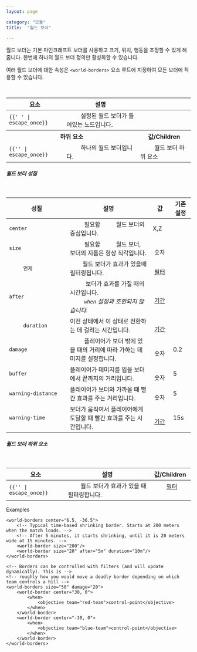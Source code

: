 ```yaml
---
layout: page

category: "모듈"
title:  "월드 보더"

---
```


월드 보더는 기본 마인크래프트 보더를 사용하고 크기, 위치, 행동을 조정할 수 있게 해 줍니다. 한번에 하나의 월드 보더 정의만 활성화할 수 있습니다.

여러 월드 보더에 대한 속성은 `<world-borders>` 요소 루트에 지정하여 모든 보더에 적용할 수 있습니다.

<div class='table-responsive'>
  <table class='table table-striped table-condensed'>
    <thead>
      <tr>
        <th>요소</th>
        <th>설명</th>
        <th></th>
      </tr>
    </thead>
    <tbody>
      <tr>
        <td>
          <span class='highlight'>
            <code>{{'<world-borders> </world-borders>' | escape_once}}</code>
          </span>
        </td>
        <td>
          설정된 월드 보더가 들어있는 노드입니다.
       </td>
        <td></td>
      </tr>
      <tr>
        <th colspan='2'>하위 요소</th>
        <th>값/Children</th>
      </tr>
      <tr>
        <td>
          <span class='highlight'>
            <code>{{'<world-border>' | escape_once}}</code>
          </span>
        </td>
        <td>
          하나의 월드 보더입니다.
        </td>
        <td>
          <span class='label label-default'>월드 보더 하위 요소</span>
        </td>
      </tr>
    </tbody>
  </table>
</div>
<h5>월드 보더 성질</h5>
<div class='table-responsive'>
  <table class='table table-striped table-condensed'>
    <thead>
      <tr>
        <th style='min-width: 150px;'>성질</th>
        <th>설명</th>
        <th>값</th>
        <th>기존 설정</th>
      </tr>
    </thead>
    <tbody>
      <tr>
        <td>
          <code>center</code>
        </td>
        <td>
          <span class='label label-danger'>필요함</span>
          월드 보더의 중심입니다.
        </td>
        <td>
          <span class='label label-primary'>X,Z</span>
        </td>
        <td></td>
      </tr>
      <tr>
        <td>
          <code>size</code>
        </td>
        <td>
          <span class='label label-danger'>필요함</span>
          월드 보더, 보더의 지름은 항상 직각입니다.
        </td>
        <td>
          <span class='label label-primary'>숫자</span>
        </td>
        <td></td>
      </tr>
      <tr>
        <td>
          <code>언제</code>
        </td>
        <td>
          월드 보더가 효과가 있을때 필터링됩니다.
        </td>
        <td>
          <a href='/modules/filters'>필터</a>
        </td>
        <td></td>
      </tr>
      <tr>
        <td>
          <code>after</code>
        </td>
        <td>
           보더가 효과를 가질 때의 시간입니다.
          <br/>
          <i><code>when</code> 설정과 호환되지 않습니다.</i>
        </td>
        <td>
          <a href='/reference/time_periods'>기간</a>
        </td>
        <td></td>
      </tr>
      <tr>
        <td>
          <code>duration</code>
        </td>
        <td>
          이전 상태에서 이 상태로 전환하는 데 걸리는 시간입니다.
        </td>
        <td>
          <a href='/reference/time_periods'>기간</a>
        </td>
        <td></td>
      </tr>
      <tr>
        <td>
          <code>damage</code>
        </td>
        <td>
          플레이어가 보더 밖에 있을 때의 거리에 따라 가하는 데미지를 설정합니다.
        </td>
        <td>
          <span class='label label-primary'>숫자</span>
        </td>
        <td>
          0.2
        </td>
      </tr>
      <tr>
        <td>
          <code>buffer</code>
        </td>
        <td>플레이어가 데미지를 입을 보더에서 끝까지의 거리입니다.</td>
        <td>
          <span class='label label-primary'>숫자</span>
        </td>
        <td>
          5
        </td>
      </tr>
      <tr>
        <td>
          <code>warning-distance</code>
        </td>
        <td>플레이어가 보더와 가까울 때 빨간 효과를 주는 거리입니다.</td>
        <td>
          <span class='label label-primary'>숫자</span>
        </td>
        <td>
          5
        </td>
      </tr>
      <tr>
        <td>
          <code>warning-time</code>
        </td>
        <td>보더가 움직여서 플레이어에게 도달할 때 빨간 효과를 주는 시간입니다.</td>
        <td>
          <a href='/reference/time_periods'>기간</a>
        </td>
        <td>
          15s
        </td>
      </tr>
    </tbody>
  </table>
</div>
<h5>월드 보더 하위 요소</h5>
<div class='table-responsive'>
  <table class='table table-striped table-condensed'>
    <thead>
      <tr>
        <th>요소</th>
        <th>설명</th>
        <th>값/Children</th>
      </tr>
    </thead>
    <tbody>
      <tr>
        <td>
          <span class='highlight'>
            <code>{{'<when>' | escape_once}}</code>
          </span>
        </td>
        <td>
          월드 보더가 효과가 있을 때 필터링합니다.
        </td>
        <td>
          <a href='/modules/filters'>필터</a>
        </td>
      </tr>
    </tbody>
  </table>
</div>

Examples

    <world-borders center="6.5, -36.5">
        <!-- Typical time-based shrinking border. Starts at 200 meters when the match loads. -->
        <!-- After 5 minutes, it starts shrinking, until it is 20 meters wide at 15 minutes. -->
        <world-border size="200"/>
        <world-border size="20" after="5m" duration="10m"/>
    </world-borders>

    <!-- Borders can be controlled with filters (and will update dynamically). This is -->
    <!-- roughly how you would move a deadly border depending on which team controls a hill -->
    <world-borders size="50" damage="20">
        <world-border center="30, 0">
            <when>
                <objective team="red-team">control-point</objective>
            </when>
        </world-border>
        <world-border center="-30, 0">
            <when>
                <objective team="blue-team">control-point</objective>
            </when>
        </world-border>
    </world-borders>
